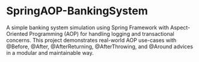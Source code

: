 # SpringAOP-BankingSystem
A simple banking system simulation using Spring Framework with Aspect-Oriented Programming (AOP) for handling logging and transactional concerns. This project demonstrates real-world AOP use-cases with @Before, @After, @AfterReturning, @AfterThrowing, and @Around advices in a modular and maintainable way.
